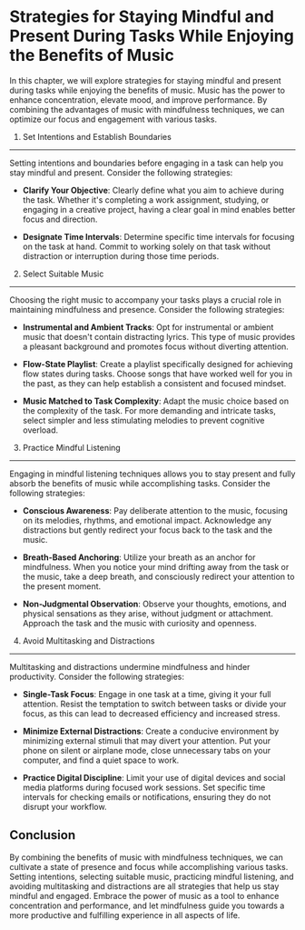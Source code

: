 Strategies for Staying Mindful and Present During Tasks While Enjoying the Benefits of Music
=======================================================================================================

In this chapter, we will explore strategies for staying mindful and present during tasks while enjoying the benefits of music. Music has the power to enhance concentration, elevate mood, and improve performance. By combining the advantages of music with mindfulness techniques, we can optimize our focus and engagement with various tasks.

1. Set Intentions and Establish Boundaries
------------------------------------------

Setting intentions and boundaries before engaging in a task can help you stay mindful and present. Consider the following strategies:

* **Clarify Your Objective**: Clearly define what you aim to achieve during the task. Whether it's completing a work assignment, studying, or engaging in a creative project, having a clear goal in mind enables better focus and direction.

* **Designate Time Intervals**: Determine specific time intervals for focusing on the task at hand. Commit to working solely on that task without distraction or interruption during those time periods.

2. Select Suitable Music
------------------------

Choosing the right music to accompany your tasks plays a crucial role in maintaining mindfulness and presence. Consider the following strategies:

* **Instrumental and Ambient Tracks**: Opt for instrumental or ambient music that doesn't contain distracting lyrics. This type of music provides a pleasant background and promotes focus without diverting attention.

* **Flow-State Playlist**: Create a playlist specifically designed for achieving flow states during tasks. Choose songs that have worked well for you in the past, as they can help establish a consistent and focused mindset.

* **Music Matched to Task Complexity**: Adapt the music choice based on the complexity of the task. For more demanding and intricate tasks, select simpler and less stimulating melodies to prevent cognitive overload.

3. Practice Mindful Listening
-----------------------------

Engaging in mindful listening techniques allows you to stay present and fully absorb the benefits of music while accomplishing tasks. Consider the following strategies:

* **Conscious Awareness**: Pay deliberate attention to the music, focusing on its melodies, rhythms, and emotional impact. Acknowledge any distractions but gently redirect your focus back to the task and the music.

* **Breath-Based Anchoring**: Utilize your breath as an anchor for mindfulness. When you notice your mind drifting away from the task or the music, take a deep breath, and consciously redirect your attention to the present moment.

* **Non-Judgmental Observation**: Observe your thoughts, emotions, and physical sensations as they arise, without judgment or attachment. Approach the task and the music with curiosity and openness.

4. Avoid Multitasking and Distractions
--------------------------------------

Multitasking and distractions undermine mindfulness and hinder productivity. Consider the following strategies:

* **Single-Task Focus**: Engage in one task at a time, giving it your full attention. Resist the temptation to switch between tasks or divide your focus, as this can lead to decreased efficiency and increased stress.

* **Minimize External Distractions**: Create a conducive environment by minimizing external stimuli that may divert your attention. Put your phone on silent or airplane mode, close unnecessary tabs on your computer, and find a quiet space to work.

* **Practice Digital Discipline**: Limit your use of digital devices and social media platforms during focused work sessions. Set specific time intervals for checking emails or notifications, ensuring they do not disrupt your workflow.

Conclusion
----------

By combining the benefits of music with mindfulness techniques, we can cultivate a state of presence and focus while accomplishing various tasks. Setting intentions, selecting suitable music, practicing mindful listening, and avoiding multitasking and distractions are all strategies that help us stay mindful and engaged. Embrace the power of music as a tool to enhance concentration and performance, and let mindfulness guide you towards a more productive and fulfilling experience in all aspects of life.
